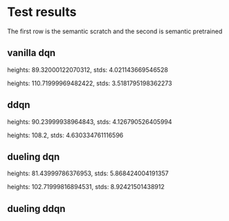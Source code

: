# Test results
The first row is the semantic scratch and the second is semantic pretrained

## vanilla dqn
heights: 89.32000122070312, stds: 4.021143669546528

heights: 110.71999969482422, stds: 3.5181795198362273

## ddqn
heights: 90.23999938964843, stds: 4.126790526405994

heights: 108.2, stds: 4.630334761116596

## dueling dqn
heights: 81.43999786376953, stds: 5.868424004191357

heights: 102.71999816894531, stds: 8.92421501438912

## dueling ddqn
